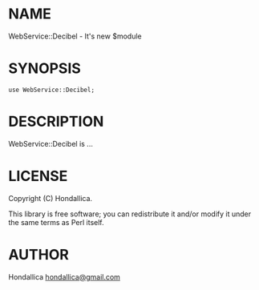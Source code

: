 # NAME

WebService::Decibel - It's new $module

# SYNOPSIS

    use WebService::Decibel;

# DESCRIPTION

WebService::Decibel is ...

# LICENSE

Copyright (C) Hondallica.

This library is free software; you can redistribute it and/or modify
it under the same terms as Perl itself.

# AUTHOR

Hondallica <hondallica@gmail.com>
